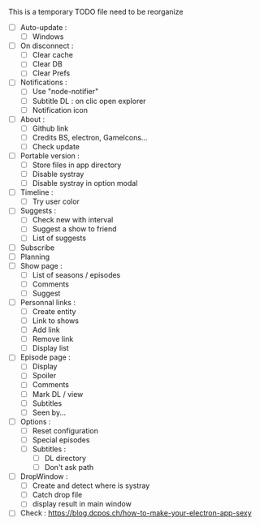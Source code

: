 This is a temporary TODO file need to be reorganize

- [ ] Auto-update :
  - [ ] Windows
- [ ] On disconnect :
  - [ ] Clear cache
  - [ ] Clear DB
  - [ ] Clear Prefs
- [ ] Notifications :
  - [ ] Use "node-notifier"
  - [ ] Subtitle DL : on clic open explorer
  - [ ] Notification icon 
- [ ] About :
  - [ ] Github link
  - [ ] Credits BS, electron, GameIcons...
  - [ ] Check update
- [ ] Portable version :
  - [ ] Store files in app directory
  - [ ] Disable systray
  - [ ] Disable systray in option modal
- [ ] Timeline :
  - [ ] Try user color
- [ ] Suggests :
  - [ ] Check new with interval
  - [ ] Suggest a show to friend
  - [ ] List of suggests
- [ ] Subscribe
- [ ] Planning
- [ ] Show page :
  - [ ] List of seasons / episodes
  - [ ] Comments
  - [ ] Suggest
- [ ] Personnal links :
  - [ ] Create entity
  - [ ] Link to shows
  - [ ] Add link
  - [ ] Remove link
  - [ ] Display list
- [ ] Episode page :
  - [ ] Display
  - [ ] Spoiler
  - [ ] Comments
  - [ ] Mark DL / view
  - [ ] Subtitles
  - [ ] Seen by...
- [ ] Options :
  - [ ] Reset configuration
  - [ ] Special episodes
  - [ ] Subtitles :
    - [ ] DL directory
    - [ ] Don't ask path
- [ ] DropWindow :
  - [ ] Create and detect where is systray
  - [ ] Catch drop file
  - [ ] display result in main window
- [ ] Check : https://blog.dcpos.ch/how-to-make-your-electron-app-sexy
